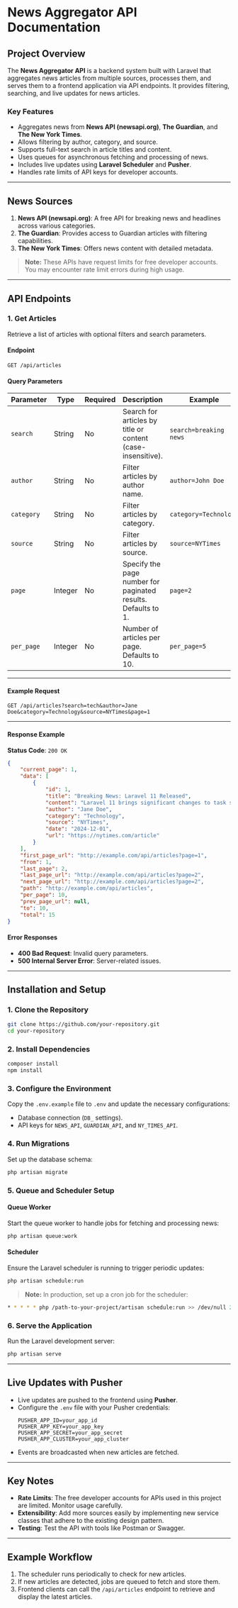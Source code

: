 
# **News Aggregator API Documentation**

## **Project Overview**

The **News Aggregator API** is a backend system built with Laravel that aggregates news articles from multiple sources, processes them, and serves them to a frontend application via API endpoints. It provides filtering, searching, and live updates for news articles. 

### **Key Features**
- Aggregates news from **News API (newsapi.org)**, **The Guardian**, and **The New York Times**.
- Allows filtering by author, category, and source.
- Supports full-text search in article titles and content.
- Uses queues for asynchronous fetching and processing of news.
- Includes live updates using **Laravel Scheduler** and **Pusher**.
- Handles rate limits of API keys for developer accounts.

---

## **News Sources**
1. **News API (newsapi.org)**: A free API for breaking news and headlines across various categories.
2. **The Guardian**: Provides access to Guardian articles with filtering capabilities.
3. **The New York Times**: Offers news content with detailed metadata.

> **Note:** These APIs have request limits for free developer accounts. You may encounter rate limit errors during high usage.

---

## **API Endpoints**

### **1. Get Articles**
Retrieve a list of articles with optional filters and search parameters.

#### **Endpoint**
```
GET /api/articles
```

#### **Query Parameters**

| Parameter    | Type    | Required | Description                                                                     | Example                       |
|--------------|---------|----------|---------------------------------------------------------------------------------|-------------------------------|
| `search`     | String  | No       | Search for articles by title or content (case-insensitive).                     | `search=breaking news`        |
| `author`     | String  | No       | Filter articles by author name.                                                 | `author=John Doe`             |
| `category`   | String  | No       | Filter articles by category.                                                    | `category=Technology`         |
| `source`     | String  | No       | Filter articles by source.                                                      | `source=NYTimes`              |
| `page`       | Integer | No       | Specify the page number for paginated results. Defaults to 1.                   | `page=2`                      |
| `per_page`   | Integer | No       | Number of articles per page. Defaults to 10.                                    | `per_page=5`                  |

---

#### **Example Request**

```http
GET /api/articles?search=tech&author=Jane Doe&category=Technology&source=NYTimes&page=1
```

---

#### **Response Example**

**Status Code**: `200 OK`

```json
{
    "current_page": 1,
    "data": [
        {
            "id": 1,
            "title": "Breaking News: Laravel 11 Released",
            "content": "Laravel 11 brings significant changes to task scheduling...",
            "author": "Jane Doe",
            "category": "Technology",
            "source": "NYTimes",
            "date": "2024-12-01",
            "url": "https://nytimes.com/article"
        }
    ],
    "first_page_url": "http://example.com/api/articles?page=1",
    "from": 1,
    "last_page": 2,
    "last_page_url": "http://example.com/api/articles?page=2",
    "next_page_url": "http://example.com/api/articles?page=2",
    "path": "http://example.com/api/articles",
    "per_page": 10,
    "prev_page_url": null,
    "to": 10,
    "total": 15
}
```

#### **Error Responses**
- **400 Bad Request**: Invalid query parameters.
- **500 Internal Server Error**: Server-related issues.

---

## **Installation and Setup**

### **1. Clone the Repository**
```bash
git clone https://github.com/your-repository.git
cd your-repository
```

### **2. Install Dependencies**
```bash
composer install
npm install
```

### **3. Configure the Environment**
Copy the `.env.example` file to `.env` and update the necessary configurations:
- Database connection (`DB_` settings).
- API keys for `NEWS_API`, `GUARDIAN_API`, and `NY_TIMES_API`.

### **4. Run Migrations**
Set up the database schema:
```bash
php artisan migrate
```

### **5. Queue and Scheduler Setup**
#### **Queue Worker**
Start the queue worker to handle jobs for fetching and processing news:
```bash
php artisan queue:work
```

#### **Scheduler**
Ensure the Laravel scheduler is running to trigger periodic updates:
```bash
php artisan schedule:run
```
> **Note:** In production, set up a cron job for the scheduler:
```bash
* * * * * php /path-to-your-project/artisan schedule:run >> /dev/null 2>&1
```

### **6. Serve the Application**
Run the Laravel development server:
```bash
php artisan serve
```

---

## **Live Updates with Pusher**
- Live updates are pushed to the frontend using **Pusher**.
- Configure the `.env` file with your Pusher credentials:
  ```env
  PUSHER_APP_ID=your_app_id
  PUSHER_APP_KEY=your_app_key
  PUSHER_APP_SECRET=your_app_secret
  PUSHER_APP_CLUSTER=your_app_cluster
  ```
- Events are broadcasted when new articles are fetched.

---

## **Key Notes**
- **Rate Limits**: The free developer accounts for APIs used in this project are limited. Monitor usage carefully.
- **Extensibility**: Add more sources easily by implementing new service classes that adhere to the existing design pattern.
- **Testing**: Test the API with tools like Postman or Swagger.

---

## **Example Workflow**
1. The scheduler runs periodically to check for new articles.
2. If new articles are detected, jobs are queued to fetch and store them.
3. Frontend clients can call the `/api/articles` endpoint to retrieve and display the latest articles.
